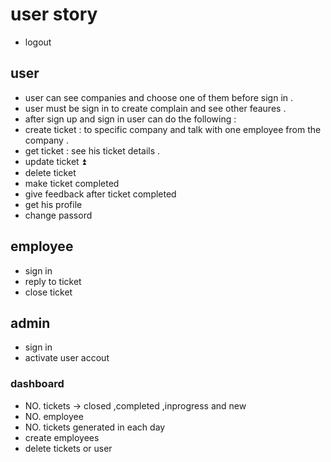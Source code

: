 # user story
- logout 
## user
- user can see companies and choose one of them before sign in .
- user must be sign in to create complain and see other feaures .
- after sign up and sign in user can do the following :  
- create ticket : to specific company and talk with one employee from the company .
- get ticket : see his ticket details .
- update ticket ⏫
- delete ticket
- make ticket completed
- give feedback after ticket completed
- get his profile
- change passord
## employee
- sign in 
- reply to ticket
- close ticket
## admin
- sign in 
- activate user accout 
### dashboard
- NO. tickets -> closed ,completed ,inprogress and new
- NO. employee
- NO. tickets generated in each day 
- create employees
- delete tickets or user   
